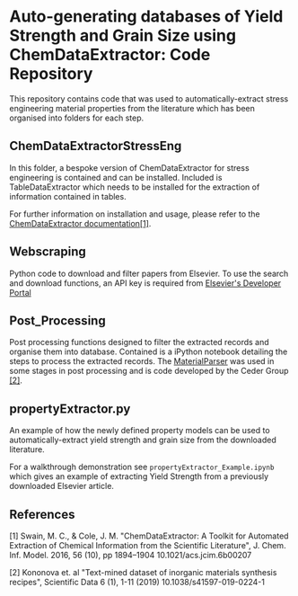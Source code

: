 # Auto-generating databases of Yield Strength and Grain Size using ChemDataExtractor: Code Repository 

This repository contains code that was used to automatically-extract stress engineering material properties from the literature which has been organised into folders for each step.

## ChemDataExtractorStressEng

In this folder, a bespoke version of ChemDataExtractor for stress engineering is contained and can be installed. Included is TableDataExtractor which needs to be installed for the extraction of information contained in tables. 

For further information on installation and usage, please refer to the [ChemDataExtractor documentation](http://chemdataextractor.org/docs/intro)[[1]](#1).

## Webscraping

Python code to download and filter papers from Elsevier. To use the search and download functions, an API key is required from [Elsevier's Developer Portal](https://dev.elsevier.com/)

## Post_Processing

Post processing functions designed to filter the extracted records and organise them into database. Contained is a iPython notebook detailing the steps to process the extracted records. The [MaterialParser](https://github.com/CederGroupHub/MaterialParser) was used in some stages in post processing and is code developed by the Ceder Group [[2]](#2).

## propertyExtractor.py

An example of how the newly defined property models can be used to automatically-extract yield strength and grain size from the downloaded literature.

For a walkthrough demonstration see `propertyExtractor_Example.ipynb` which gives an example of extracting Yield Strength from a previously downloaded Elsevier article. 

## References

<a id="1">[1]</a>
Swain, M. C., & Cole, J. M. "ChemDataExtractor: A Toolkit for Automated Extraction of Chemical Information from the Scientific Literature", J. Chem. Inf. Model. 2016, 56 (10), pp 1894–1904 10.1021/acs.jcim.6b00207


<a id="2">[2]</a>
Kononova et. al
"Text-mined dataset of inorganic materials synthesis recipes",
Scientific Data 6 (1), 1-11 (2019)
10.1038/s41597-019-0224-1

